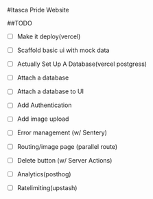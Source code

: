 #Itasca Pride Website 

##TODO

- [ ] Make it deploy(vercel)
- [ ] Scaffold basic ui with mock data
- [ ] Actually Set Up A Database(vercel postgress)
- [ ] Attach a database
- [ ] Attach a database to UI
- [ ] Add Authentication 
- [ ] Add image upload
- [ ] Error management (w/ Sentery)
- [ ] Routing/image page (parallel route)
- [ ] Delete button (w/ Server Actions)
- [ ] Analytics(posthog)
- [ ] Ratelimiting(upstash)

